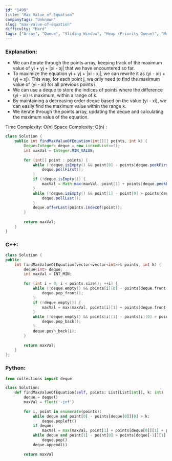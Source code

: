 ```yaml
---
id: "1499"
title: "Max Value of Equation"
companyTags: "Unknown"
slug: "max-value-of-equation"
difficulty: "Hard"
tags: ["Array", "Queue", "Sliding Window", "Heap (Priority Queue)", "Monotonic Queue"]
---
```


### Explanation:
- We can iterate through the points array, keeping track of the maximum value of yi + yj + |xi - xj| that we have encountered so far.
- To maximize the equation yi + yj + |xi - xj|, we can rewrite it as (yi - xi) + (yj + xj). This way, for each point j, we only need to find the maximum value of (yi - xi) for all previous points i.
- We can use a deque to store the indices of points where the difference (yi - xi) is maximum, within a range of k.
- By maintaining a decreasing order deque based on the value (yi - xi), we can easily find the maximum value within the range k.
- We iterate through the points array, updating the deque and calculating the maximum value of the equation.

Time Complexity: O(n)
Space Complexity: O(n)
:
```java
class Solution {
    public int findMaxValueOfEquation(int[][] points, int k) {
        Deque<Integer> deque = new LinkedList<>();
        int maxVal = Integer.MIN_VALUE;
        
        for (int[] point : points) {
            while (!deque.isEmpty() && point[0] - points[deque.peekFirst()][0] > k) {
                deque.pollFirst();
            }
            if (!deque.isEmpty()) {
                maxVal = Math.max(maxVal, point[1] + points[deque.peekFirst()][1] + point[0] - points[deque.peekFirst()][0]);
            }
            while (!deque.isEmpty() && point[1] - point[0] > points[deque.peekLast()][1] - points[deque.peekLast()][0]) {
                deque.pollLast();
            }
            deque.offerLast(points.indexOf(point));
        }
        
        return maxVal;
    }
}
```

### C++:
```cpp
class Solution {
public:
    int findMaxValueOfEquation(vector<vector<int>>& points, int k) {
        deque<int> deque;
        int maxVal = INT_MIN;
        
        for (int i = 0; i < points.size(); ++i) {
            while (!deque.empty() && points[i][0] - points[deque.front()][0] > k) {
                deque.pop_front();
            }
            if (!deque.empty()) {
                maxVal = max(maxVal, points[i][1] + points[deque.front()][1] + points[i][0] - points[deque.front()][0]);
            }
            while (!deque.empty() && points[i][1] - points[i][0] > points[deque.back()][1] - points[deque.back()][0]) {
                deque.pop_back();
            }
            deque.push_back(i);
        }
        
        return maxVal;
    }
};
```

### Python:
```python
from collections import deque

class Solution:
    def findMaxValueOfEquation(self, points: List[List[int]], k: int) -> int:
        deque = deque()
        maxVal = float('-inf')
        
        for i, point in enumerate(points):
            while deque and point[0] - points[deque[0]][0] > k:
                deque.popleft()
            if deque:
                maxVal = max(maxVal, point[1] + points[deque[0]][1] + point[0] - points[deque[0]][0])
            while deque and point[1] - point[0] > points[deque[-1]][1] - points[deque[-1]][0]:
                deque.pop()
            deque.append(i)
        
        return maxVal
```